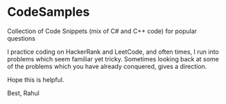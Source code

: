 # CodeSamples
Collection of Code Snippets (mix of C# and C++ code) for popular questions

I practice coding on HackerRank and LeetCode, and often times, I run into problems which seem familiar yet tricky. Sometimes looking back
at some of the problems which you have already conquered, gives a direction.

Hope this is helpful.

Best,
Rahul


